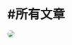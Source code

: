 # #所有文章

<a href="https://www.kuaikanmanhua.com/web/topic/2583/">
<img src="/bcmw2-qiw8c-2.jpg" style="border-radius:8px;" />
</a>

<!-- 文章卡片 -->
<ArtCard type='all'/>
